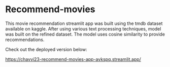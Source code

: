 # Recommend-movies

This movie recommendation streamlit app was built using the tmdb dataset available on kaggle. After using various text processing techniques, model was built on the refined dataset. The model uses cosine similarity to provide recommendations.

Check out the deployed version below:

https://chavvi23-recommend-movies-app-avkspq.streamlit.app/

